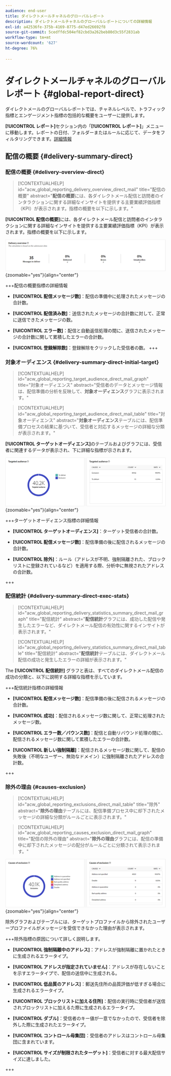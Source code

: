 ```yaml
---
audience: end-user
title: ダイレクトメールチャネルのグローバルレポート
description: ダイレクトメールチャネルのグローバルレポートについての詳細情報
exl-id: a42536fe-375b-4169-8775-d47ed26692f8
source-git-commit: 5cedffdc504ef82cbd3a262beb80d3c55f2831ab
workflow-type: tm+mt
source-wordcount: '627'
ht-degree: 76%

---
```


# ダイレクトメールチャネルのグローバルレポート {#global-report-direct}

ダイレクトメールのグローバルレポートでは、チャネルレベルで、トラフィック指標とエンゲージメント指標の包括的な概要をユーザーに提供します。

**[!UICONTROL レポート]**&#x200B;セクション内の「**[!UICONTROL レポート]**」メニューに移動します。レポートの日付、フォルダーまたはルールに応じて、データをフィルタリングできます。[詳細情報](global-reports.md)

## 配信の概要 {#delivery-summary-direct}

### 配信の概要 {#delivery-overview-direct}

>[!CONTEXTUALHELP]
>id="acw_global_reporting_delivery_overview_direct_mail"
>title="配信の概要"
>abstract="**配信の概要**&#x200B;には、各ダイレクトメール配信と訪問者のインタラクションに関する詳細なインサイトを提供する主要業績評価指標（KPI）が表示されます。指標の概要を以下に示します。"

**[!UICONTROL 配信の概要]**&#x200B;には、各ダイレクトメール配信と訪問者のインタラクションに関する詳細なインサイトを提供する主要業績評価指標（KPI）が表示されます。指標の概要を以下に示します。

![](assets/global_report_direct_mail_delivery_overview.png){zoomable=&quot;yes&quot;}{align="center"}

+++配信の概要指標の詳細情報

* **[!UICONTROL 配信メッセージ数]**：配信の準備中に処理されたメッセージの合計数。

* **[!UICONTROL 配信済み数]**：送信されたメッセージの合計数に対して、正常に送信できたメッセージの数。

* **[!UICONTROL エラー数]**：配信と自動返信処理の間に、送信されたメッセージの合計数に関して累積したエラーの合計数。

* **[!UICONTROL 登録解除数]**：登録解除をクリックした受信者の数。
+++

### 対象オーディエンス {#delivery-summary-direct-initial-target}

>[!CONTEXTUALHELP]
>id="acw_global_reporting_target_audience_direct_mail_graph"
>title="対象オーディエンス"
>abstract="受信者のデータとメッセージ情報は、配信準備の分析を反映して、**対象オーディエンス**&#x200B;グラフに表示されます。"

>[!CONTEXTUALHELP]
>id="acw_global_reporting_target_audience_direct_mail_table"
>title="対象オーディエンス"
>abstract="**対象オーディエンス**&#x200B;テーブルには、配信準備プロセスの結果に基づいて、受信者と対応するメッセージの詳細な分類が表示されます。"

**[!UICONTROL ターゲットオーディエンス]**&#x200B;のテーブルおよびグラフには、受信者に関連するデータが表示され、下に詳細な指標が示されます。

![](assets/global_report_direct_mail_targeted_audience.png){zoomable=&quot;yes&quot;}{align="center"}

+++ターゲットオーディエンス指標の詳細情報

* **[!UICONTROL ターゲットオーディエンス]**：ターゲット受信者の合計数。

* **[!UICONTROL 配信メッセージ数]**：配信準備の後に配信されるメッセージの合計数。

* **[!UICONTROL 除外]**：ルール（アドレスが不明、強制隔離された、ブロックリストに登録されているなど）を適用する際、分析中に無視されたアドレスの合計数。

+++

### 配信統計 {#delivery-summary-direct-exec-stats}

>[!CONTEXTUALHELP]
>id="acw_global_reporting_delivery_statistics_summary_direct_mail_graph"
>title="配信統計"
>abstract="**配信統計**&#x200B;グラフには、成功した配信や発生したエラーなど、ダイレクトメール配信の有効性に関するインサイトが表示されます。"

>[!CONTEXTUALHELP]
>id="acw_global_reporting_delivery_statistics_summary_direct_mail_table"
>title="配信統計"
>abstract="**配信統計**&#x200B;テーブルには、ダイレクトメール配信の成功と発生したエラーの詳細が表示されます。"

The **[!UICONTROL 配信統計]** グラフと表は、すべてのダイレクトメール配信の成功の分類と、以下に説明する詳細な指標を示しています。

+++配信統計指標の詳細情報

* **[!UICONTROL 配信メッセージ数]**：配信準備の後に配信されるメッセージの合計数。

* **[!UICONTROL 成功]**：配信されるメッセージ数に関して、正常に処理されたメッセージ数。

* **[!UICONTROL エラー数／バウンス数]**：配信と自動リバウンド処理の間に、配信されるメッセージ数に関して累積したエラーの合計数。

* **[!UICONTROL 新しい強制隔離]**：配信されるメッセージ数に関して、配信の失敗後（不明なユーザー、無効なドメイン）に強制隔離されたアドレスの合計数。

+++

### 除外の理由 {#causes-exclusion}

>[!CONTEXTUALHELP]
>id="acw_global_reporting_exclusions_direct_mail_table"
>title="除外"
>abstract="**除外の理由**&#x200B;テーブルには、配信準備プロセス中に却下されたメッセージの詳細な分類がルールごとに表示されます。"

>[!CONTEXTUALHELP]
>id="acw_global_reporting_causes_exclusion_direct_mail_graph"
>title="配信の除外の理由"
>abstract="**除外の理由**&#x200B;グラフには、配信の準備中に却下されたメッセージの配分がルールごとに分類されて表示されます。"

![](assets/global_report_direct_mail_exclusions.png){zoomable=&quot;yes&quot;}{align="center"}

除外グラフおよびテーブルには、ターゲットプロファイルから除外されたユーザープロファイルがメッセージを受信できなかった理由が表示されます。

+++除外指標の原因について詳しく説明します。

* **[!UICONTROL 強制隔離中のアドレス]**：アドレスが強制隔離に置かれたときに生成されるエラータイプ。

* **[!UICONTROL アドレスが指定されていません]**：アドレスが存在しないことを示すエラータイプで、配信の送信中に生成される。

* **[!UICONTROL 低品質のアドレス]**：郵送先住所の品質評価が低すぎる場合に生成されるエラータイプ。

* **[!UICONTROL ブロックリストに加える住所]**：配信の実行時に受信者が送信されブロックリストに加えるた際に生成されるエラータイプ。

* **[!UICONTROL ダブル]**：受信者のキー値が一意でなかったので、受信者を除外した際に生成されたエラータイプ。

* **[!UICONTROL コントロール母集団]**：受信者のアドレスはコントロール母集団に含まれています。

* **[!UICONTROL サイズが制限されたターゲット]**：受信者に対する最大配信サイズに達しました。

+++
